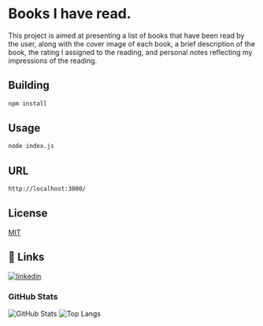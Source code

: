 # Books I have read.

This project is aimed at presenting a list of books that have been read by the user, along with the cover image of each book, a brief description of the book, the rating I assigned to the reading, and personal notes reflecting my impressions of the reading.

## Building
```bash
npm install
```

## Usage

```bash
node index.js
```

## URL

```bash
http://localhost:3000/
```

## License
[MIT](https://choosealicense.com/licenses/mit/)

## 🔗 Links
[![linkedin](https://img.shields.io/badge/linkedin-0A66C2?style=for-the-badge&logo=linkedin&logoColor=white)](https://www.linkedin.com/in/abimaelsergio)

### GitHub Stats

![GitHub Stats](https://github-readme-stats.vercel.app/api?username=abimaelrsergio&theme=transparent&bg_color=000&border_color=30A3DC&show_icons=true&icon_color=30A3DC&title_color=E94D5F&text_color=FFF)
![Top Langs](https://github-readme-stats-git-masterrstaa-rickstaa.vercel.app/api/top-langs/?username=abimaelrsergio&layout=compact&bg_color=000&border_color=30A3DC&title_color=E94D5F&text_color=FFF)
